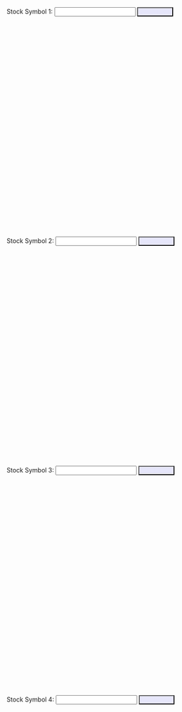 <html>
<head>
  <title>Stock Data</title>
  <script src="https://code.jquery.com/jquery-3.6.0.min.js"></script>
  <script src="https://cdn.jsdelivr.net/npm/chart.js"></script>
  <script>
      var charts = []; // Array to hold the chart objects
      var datasets = []; // Array to hold the chart datasets
      var maxDataPoints = 100; // Maximum number of data points to display on the chart

      function fetchAndDisplayStockData(symbol, chartIndex) {
          // Make a GET request to fetch new data from the API
          $.ajax({
              url: "https://alpha-vantage.p.rapidapi.com/query",
              headers: {
                  "X-RapidAPI-Key": "86d3c88c86mshe0398d184fbafbdp102e5bjsn36861be80236", // Replace with your RapidAPI key
                  "X-RapidAPI-Host": "alpha-vantage.p.rapidapi.com"
              },
              data: {
                  interval: "1min",
                  function: "TIME_SERIES_INTRADAY",
                  symbol: symbol,
                  datatype: "json",
                  output_size: "compact"
              },
              success: function(data) {
                  // Clear the existing datasets
                  datasets[chartIndex] = [];
                  // Extract the time series data
                  var timeSeriesData = data['Time Series (1min)'];
                  var timestamps = Object.keys(timeSeriesData);
                  var openData = [];
                  var highData = [];
                  var lowData = [];
                  var closeData = [];
                  // Extract the OHLC (open, high, low, close) data for the chart
                  for (var i = timestamps.length - 1; i >= 0; i--) {
                      var timestamp = timestamps[i];
                      var row = timeSeriesData[timestamp];
                      openData.push(row['1. open']);
                      highData.push(row['2. high']);
                      lowData.push(row['3. low']);
                      closeData.push(row['4. close']);
                  }
                  // Reverse the order of timestamps and data arrays
                  timestamps.reverse();
                  openData.reverse();
                  highData.reverse();
                  lowData.reverse();
                  closeData.reverse();
                  // Trim the data arrays to the maximum number of data points
                  if (timestamps.length > maxDataPoints) {
                      timestamps = timestamps.slice(timestamps.length - maxDataPoints);
                      openData = openData.slice(openData.length - maxDataPoints);
                      highData = highData.slice(highData.length - maxDataPoints);
                      lowData = lowData.slice(lowData.length - maxDataPoints);
                      closeData = closeData.slice(closeData.length - maxDataPoints);
                  }
                  // Create the chart datasets
                  datasets[chartIndex].push({
                      label: 'Open',
                      data: openData,
                      borderColor: 'rgba(255, 99, 132, 1)',
                      fill: false
                  });
                  datasets[chartIndex].push({
                      label: 'High',
                      data: highData,
                      borderColor: 'rgba(54, 162, 235, 1)',
                      fill: false
                  });
                  datasets[chartIndex].push({
                      label: 'Low',
                      data: lowData,
                      borderColor: 'rgba(75, 192, 192, 1)',
                      fill: false
                  });
                  datasets[chartIndex].push({
                      label: 'Close',
                      data: closeData,
                      borderColor: 'rgba(153, 102, 255, 1)',
                      fill: false
                  });
                  // Destroy the existing chart (if any)
                  if (charts[chartIndex]) {
                      charts[chartIndex].destroy();
                  }
                  // Create a new chart with the updated data
                  var ctx = document.getElementById('chart-' + chartIndex).getContext('2d');
                  charts[chartIndex] = new Chart(ctx, {
                      type: 'line',
                      data: {
                          labels: timestamps.map(function(timestamp) {
                              return timestamp.split(' ')[1]; // Extract the time from the timestamp
                          }),
                          datasets: datasets[chartIndex]
                      },
                      options: {
                          responsive: true,
                          maintainAspectRatio: false, // Set maintainAspectRatio to false
                          scales: {
                              x: {
                                  display: true,
                                  title: {
                                      display: true,
                                      text: 'Time'
                                  },
                                  ticks: {
                                      maxRotation: 0 // Prevent label rotation on the X-axis
                                  }
                              },
                              y: {
                                  display: true,
                                  title: {
                                      display: true,
                                      text: 'Price'
                                  }
                              }
                          },
                          layout: {
                              padding: {
                                  left: 50,
                                  right: 50,
                                  top: 50,
                                  bottom: 50
                              }
                          }
                      }
                  });
              },
              error: function() {
                  console.log("Failed to fetch stock data.");
              }
          });
      }
  </script>
  <style>
      .chart-container {
          display: inline-block;
          width: 800px;
          height: 500px;
          margin-right: 50px;
      }

      .chart-canvas {
          max-width: 100%;
          max-height: 100%;
      }

      button {
          background-color: lavender;
          color: lavender;
      }
  </style>
</head>
<body>
  <div>
      <label for="symbol-input-1">Stock Symbol 1:</label>
      <input type="text" id="symbol-input-1">
      <button onclick="fetchAndDisplayStockData($('#symbol-input-1').val(), 0)">Fetch Data</button>
  </div>
  <div class="chart-container">
      <canvas id="chart-0" class="chart-canvas"></canvas>
  </div>

  <div>
      <label for="symbol-input-2">Stock Symbol 2:</label>
      <input type="text" id="symbol-input-2">
      <button onclick="fetchAndDisplayStockData($('#symbol-input-2').val(), 1)">Fetch Data</button>
  </div>
  <div class="chart-container">
      <canvas id="chart-1" class="chart-canvas"></canvas>
  </div>

  <div>
      <label for="symbol-input-3">Stock Symbol 3:</label>
      <input type="text" id="symbol-input-3">
      <button onclick="fetchAndDisplayStockData($('#symbol-input-3').val(), 2)">Fetch Data</button>
  </div>
  <div class="chart-container">
      <canvas id="chart-2" class="chart-canvas"></canvas>
  </div>

  <div>
      <label for="symbol-input-4">Stock Symbol 4:</label>
      <input type="text" id="symbol-input-4">
      <button onclick="fetchAndDisplayStockData($('#symbol-input-4').val(), 3)">Fetch Data</button>
  </div>
  <div class="chart-container">
      <canvas id="chart-3" class="chart-canvas"></canvas>
  </div>
</body>
</html>
